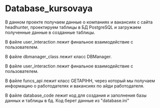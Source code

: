 # Database_kursovaya

В данном проекте получаем данные о компаниях и вакансиях с сайта headhunter, проектируем таблицы в БД PostgreSQL и загружаем полученные данные в созданные таблицы.

В файле user_interaction лежит финальное взаимодействие с пользователем.

В файле dbmanager_class лежит класс DBManager.

В файле user_interaction лежит финальное взаимодействие с пользователем.

В файле funcs_api лежит класс GETAPIHH, через который мы получаем информацию о работодателях и вакансиях по айди работодателя.

В файле database_code лежит код для создания и заполнения базы данных и таблицы в бд. Код берет данные из "database.ini"